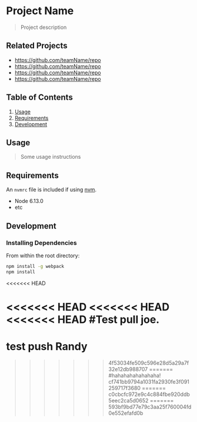 # Project Name

> Project description

## Related Projects

  - https://github.com/teamName/repo
  - https://github.com/teamName/repo
  - https://github.com/teamName/repo
  - https://github.com/teamName/repo

## Table of Contents

1. [Usage](#Usage)
1. [Requirements](#requirements)
1. [Development](#development)

## Usage

> Some usage instructions

## Requirements

An `nvmrc` file is included if using [nvm](https://github.com/creationix/nvm).

- Node 6.13.0
- etc

## Development

### Installing Dependencies

From within the root directory:

```sh
npm install -g webpack
npm install
```
<<<<<<< HEAD

<<<<<<< HEAD
<<<<<<< HEAD
<<<<<<< HEAD
#Test pull joe.
=======

# test push Randy
>>>>>>> 4f53034fe509c596e28d5a29a7f32e12db988707
=======
#hahahahahahahaha!
>>>>>>> cf741bb9794a1031fa2930fe3f091259717f3680
=======
>>>>>>> c0cbcfc972e9c4c884fbe920ddb5eec2ca5d0652
=======
>>>>>>> 593bf9bd77e79c3aa25f760004fd0e552efafd0b
